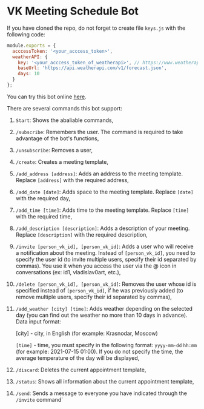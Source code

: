 # VK Meeting Schedule Bot

If you have cloned the repo, do not forget to create file `keys.js` with the following code:
```javascript
module.exports = {
  acccessToken: '<your_acccess_token>',
  weatherAPI: {
    key: '<your_acccess_token_of_weatherapi>', // https://www.weatherapi.com/
    baseUrl: 'https://api.weatherapi.com/v1/forecast.json',
    days: 10
  }
};
```

You can try this bot online [here](https://vk.com/meeting_schedule_bot). 

There are several commands this bot support:

1. `Start`: Shows the abaliable commands,

2.  `/subscribe`: Remembers the user. The command is required to take advantage of the bot's functions,

3. `/unsubscribe`: Removes a user,

4. `/create`: Creates a meeting template, 

5. `/add_address [address]`: Adds an address to the meeting template. Replace `[address]` with the required address,

6. `/add_date [date]`: Adds space to the meeting template. Replace `[date]` with the required day,

7. `/add_time [time]`: Adds time to the meeting template. Replace `[time]` with the required time,

8. `/add_description [description]`: Adds a description of your meeting. Replace `[description]` with the required description,

9. `/invite [person_vk_id], [person_vk_id]`: Adds a user who will receive a notification about the meeting. Instead of `[person_vk_id]`, you need to specify the user id (to invite multiple users, specify their id separated by commas). You use it when you access the user via the @ icon in conversations (ex: id1, vladislav0art, etc.),

10. `/delete [person_vk_id], [person_vk_id]`: Removes the user whose id is specified instead of `[person_vk_id]`, if he was previously added (to remove multiple users, specify their id separated by commas),

11. `/add_weather [city] [time]`: Adds weather depending on the selected day (you can find out the weather no more than 10 days in advance).
    Data input format:
    
      [city] - city, in English (for example: Krasnodar, Moscow)

      `[time]` - time, you must specify in the following format: `yyyy-mm-dd` `hh:mm` (for example: 2021-07-15 01:00). If you do not specify the time, the average temperature of the day will be displayed,
      

12. `/discard`: Deletes the current appointment template,

13. `/status`: Shows all information about the current appointment template,

14. `/send`: Sends a message to everyone you have indicated through the `/invite` command`
